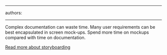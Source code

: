 

---
authors:

---




<span class='intro'> <p>Complex documentation can waste time. Many user requirements can be best encapsulated in screen mock-ups. Spend more time on mockups compared with time on documentation.</p> </span>

<a href="/storyboarding-do-you-conduct-specification-analysis-by-creating-mock-ups" target="_blank">Read more about storyboarding</a>


